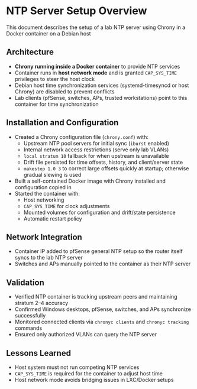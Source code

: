 # NTP Server Setup Overview

This document describes the setup of a lab NTP server using Chrony in a Docker container on a Debian host

## Architecture
- **Chrony running inside a Docker container** to provide NTP services 
- Container runs in **host network mode** and is granted `CAP_SYS_TIME` privileges to steer the host clock  
- Debian host time synchronization services (systemd-timesyncd or host Chrony) are disabled to prevent conflicts  
- Lab clients (pfSense, switches, APs, trusted workstations) point to this container for time synchronization  

## Installation and Configuration
- Created a Chrony configuration file (`chrony.conf`) with:
  - Upstream NTP pool servers for initial sync (`iburst` enabled)  
  - Internal network access restrictions (serve only lab VLANs)  
  - `local stratum 10` fallback for when upstream is unavailable  
  - Drift file persisted for time offsets, history, and client/server state  
  - `makestep 1.0 3` to correct large offsets quickly at startup; otherwise gradual slewing is used  
- Built a self-contained Docker image with Chrony installed and configuration copied in  
- Started the container with:
  - Host networking
  - `CAP_SYS_TIME` for clock adjustments
  - Mounted volumes for configuration and drift/state persistence
  - Automatic restart policy

## Network Integration
- Container IP added to pfSense general NTP setup so the router itself syncs to the lab NTP server  
- Switches and APs manually pointed to the container as their NTP server  

## Validation
- Verified NTP container is tracking upstream peers and maintaining stratum 2–4 accuracy  
- Confirmed Windows desktops, pfSense, switches, and APs synchronize successfully  
- Monitored connected clients via `chronyc clients` and `chronyc tracking` commands  
- Ensured only authorized VLANs can query the NTP server

## Lessons Learned
- Host system must not run competing NTP services  
- `CAP_SYS_TIME` is required for the container to adjust host time  
- Host network mode avoids bridging issues in LXC/Docker setups  

